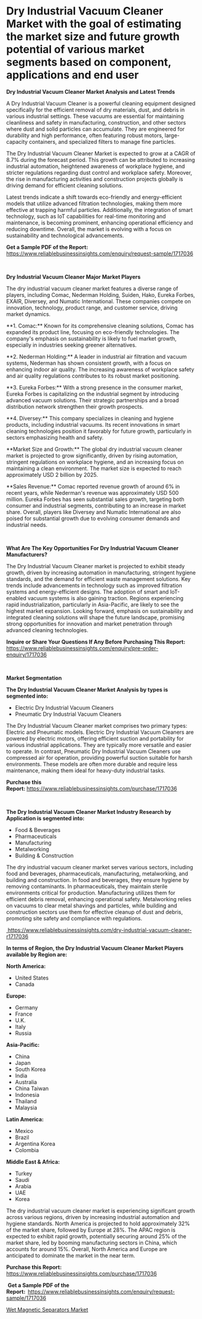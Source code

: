 <p><h1>Dry Industrial Vacuum Cleaner Market with the goal of estimating the market size and future growth potential of various market segments based on component, applications and end user</h1></p><p><strong>Dry Industrial Vacuum Cleaner Market Analysis and Latest Trends</strong></p>
<p><p>A Dry Industrial Vacuum Cleaner is a powerful cleaning equipment designed specifically for the efficient removal of dry materials, dust, and debris in various industrial settings. These vacuums are essential for maintaining cleanliness and safety in manufacturing, construction, and other sectors where dust and solid particles can accumulate. They are engineered for durability and high performance, often featuring robust motors, large-capacity containers, and specialized filters to manage fine particles.</p><p>The Dry Industrial Vacuum Cleaner Market is expected to grow at a CAGR of 8.7% during the forecast period. This growth can be attributed to increasing industrial automation, heightened awareness of workplace hygiene, and stricter regulations regarding dust control and workplace safety. Moreover, the rise in manufacturing activities and construction projects globally is driving demand for efficient cleaning solutions.</p><p>Latest trends indicate a shift towards eco-friendly and energy-efficient models that utilize advanced filtration technologies, making them more effective at trapping harmful particles. Additionally, the integration of smart technology, such as IoT capabilities for real-time monitoring and maintenance, is becoming prominent, enhancing operational efficiency and reducing downtime. Overall, the market is evolving with a focus on sustainability and technological advancements.</p></p>
<p><strong>Get a Sample PDF of the Report:&nbsp;</strong> <a href="https://www.reliablebusinessinsights.com/enquiry/request-sample/1717036?utm_campaign=2252&utm_medium=2&utm_source=Github&utm_content=ia&utm_term=16022025&utm_id=dry-industrial-vacuum-cleaner">https://www.reliablebusinessinsights.com/enquiry/request-sample/1717036</a></p>
<p>&nbsp;</p>
<p><strong>Dry Industrial Vacuum Cleaner Major Market Players</strong></p>
<p><p>The dry industrial vacuum cleaner market features a diverse range of players, including Comac, Nederman Holding, Suiden, Hako, Eureka Forbes, EXAIR, Diversey, and Numatic International. These companies compete on innovation, technology, product range, and customer service, driving market dynamics.</p><p>**1. Comac:** Known for its comprehensive cleaning solutions, Comac has expanded its product line, focusing on eco-friendly technologies. The company's emphasis on sustainability is likely to fuel market growth, especially in industries seeking greener alternatives.</p><p>**2. Nederman Holding:** A leader in industrial air filtration and vacuum systems, Nederman has shown consistent growth, with a focus on enhancing indoor air quality. The increasing awareness of workplace safety and air quality regulations contributes to its robust market positioning.</p><p>**3. Eureka Forbes:** With a strong presence in the consumer market, Eureka Forbes is capitalizing on the industrial segment by introducing advanced vacuum solutions. Their strategic partnerships and a broad distribution network strengthen their growth prospects.</p><p>**4. Diversey:** This company specializes in cleaning and hygiene products, including industrial vacuums. Its recent innovations in smart cleaning technologies position it favorably for future growth, particularly in sectors emphasizing health and safety.</p><p>**Market Size and Growth:** The global dry industrial vacuum cleaner market is projected to grow significantly, driven by rising automation, stringent regulations on workplace hygiene, and an increasing focus on maintaining a clean environment. The market size is expected to reach approximately USD 2 billion by 2025.</p><p>**Sales Revenue:** Comac reported revenue growth of around 6% in recent years, while Nederman's revenue was approximately USD 500 million. Eureka Forbes has seen substantial sales growth, targeting both consumer and industrial segments, contributing to an increase in market share. Overall, players like Diversey and Numatic International are also poised for substantial growth due to evolving consumer demands and industrial needs.</p></p>
<p>&nbsp;</p>
<p><strong>What Are The Key Opportunities For Dry Industrial Vacuum Cleaner Manufacturers?</strong></p>
<p><p>The Dry Industrial Vacuum Cleaner market is projected to exhibit steady growth, driven by increasing automation in manufacturing, stringent hygiene standards, and the demand for efficient waste management solutions. Key trends include advancements in technology such as improved filtration systems and energy-efficient designs. The adoption of smart and IoT-enabled vacuum systems is also gaining traction. Regions experiencing rapid industrialization, particularly in Asia-Pacific, are likely to see the highest market expansion. Looking forward, emphasis on sustainability and integrated cleaning solutions will shape the future landscape, promising strong opportunities for innovation and market penetration through advanced cleaning technologies.</p></p>
<p><strong>Inquire or Share Your Questions If Any Before Purchasing This Report:</strong> <a href="https://www.reliablebusinessinsights.com/enquiry/pre-order-enquiry/1717036?utm_campaign=2252&utm_medium=2&utm_source=Github&utm_content=ia&utm_term=16022025&utm_id=dry-industrial-vacuum-cleaner">https://www.reliablebusinessinsights.com/enquiry/pre-order-enquiry/1717036</a></p>
<p>&nbsp;</p>
<p><strong>Market Segmentation</strong></p>
<p><strong>The Dry Industrial Vacuum Cleaner Market Analysis by types is segmented into:</strong></p>
<p><ul><li>Electric Dry Industrial Vacuum Cleaners</li><li>Pneumatic Dry Industrial Vacuum Cleaners</li></ul></p>
<p><p>The Dry Industrial Vacuum Cleaner market comprises two primary types: Electric and Pneumatic models. Electric Dry Industrial Vacuum Cleaners are powered by electric motors, offering efficient suction and portability for various industrial applications. They are typically more versatile and easier to operate. In contrast, Pneumatic Dry Industrial Vacuum Cleaners use compressed air for operation, providing powerful suction suitable for harsh environments. These models are often more durable and require less maintenance, making them ideal for heavy-duty industrial tasks.</p></p>
<p><strong>Purchase this Report:&nbsp;</strong><a href="https://www.reliablebusinessinsights.com/purchase/1717036?utm_campaign=2252&utm_medium=2&utm_source=Github&utm_content=ia&utm_term=16022025&utm_id=dry-industrial-vacuum-cleaner">https://www.reliablebusinessinsights.com/purchase/1717036</a></p>
<p>&nbsp;</p>
<p><strong>The Dry Industrial Vacuum Cleaner Market Industry Research by Application is segmented into:</strong></p>
<p><ul><li>Food & Beverages</li><li>Pharmaceuticals</li><li>Manufacturing</li><li>Metalworking</li><li>Building & Construction</li></ul></p>
<p><p>The dry industrial vacuum cleaner market serves various sectors, including food and beverages, pharmaceuticals, manufacturing, metalworking, and building and construction. In food and beverages, they ensure hygiene by removing contaminants. In pharmaceuticals, they maintain sterile environments critical for production. Manufacturing utilizes them for efficient debris removal, enhancing operational safety. Metalworking relies on vacuums to clear metal shavings and particles, while building and construction sectors use them for effective cleanup of dust and debris, promoting site safety and compliance with regulations.</p></p>
<p><a href="https://www.reliablebusinessinsights.com/dry-industrial-vacuum-cleaner-r1717036?utm_campaign=2252&utm_medium=2&utm_source=Github&utm_content=ia&utm_term=16022025&utm_id=dry-industrial-vacuum-cleaner">&nbsp;https://www.reliablebusinessinsights.com/dry-industrial-vacuum-cleaner-r1717036</a></p>
<p><strong>In terms of Region, the Dry Industrial Vacuum Cleaner Market Players available by Region are:</strong></p>
<p>
    <p> <strong> North America: </strong>
        <ul>
            <li>United States</li>
            <li>Canada</li>
        </ul>
        </p> 
    <p> <strong> Europe: </strong>
        <ul>
            <li>Germany</li>
            <li>France</li>
            <li>U.K.</li>
            <li>Italy</li>
            <li>Russia</li>
        </ul>
        </p> 
    <p> <strong> Asia-Pacific: </strong>
        <ul>
            <li>China</li>
            <li>Japan</li>
            <li>South Korea</li>
            <li>India</li>
            <li>Australia</li>
            <li>China Taiwan</li>
            <li>Indonesia</li>
            <li>Thailand</li>
            <li>Malaysia</li>
        </ul>
        </p> 
    <p> <strong> Latin America: </strong>
        <ul>
            <li>Mexico</li>
            <li>Brazil</li>
            <li>Argentina Korea</li>
            <li>Colombia</li>
        </ul>
        </p> 
    <p> <strong> Middle East & Africa: </strong>
        <ul>
            <li>Turkey</li>
            <li>Saudi</li>
            <li>Arabia</li>
            <li>UAE</li>
            <li>Korea</li>
        </ul>
    </p>
    </p>
<p><p>The dry industrial vacuum cleaner market is experiencing significant growth across various regions, driven by increasing industrial automation and hygiene standards. North America is projected to hold approximately 32% of the market share, followed by Europe at 28%. The APAC region is expected to exhibit rapid growth, potentially securing around 25% of the market share, led by booming manufacturing sectors in China, which accounts for around 15%. Overall, North America and Europe are anticipated to dominate the market in the near term.</p></p>
<p><strong>Purchase this Report: </strong><a href="https://www.reliablebusinessinsights.com/purchase/1717036?utm_campaign=2252&utm_medium=2&utm_source=Github&utm_content=ia&utm_term=16022025&utm_id=dry-industrial-vacuum-cleaner">https://www.reliablebusinessinsights.com/purchase/1717036</a></p>
<p>&nbsp;<strong>Get a Sample PDF of the Report:&nbsp;&nbsp;</strong><a href="https://www.reliablebusinessinsights.com/enquiry/request-sample/1717036?utm_campaign=2252&utm_medium=2&utm_source=Github&utm_content=ia&utm_term=16022025&utm_id=dry-industrial-vacuum-cleaner">https://www.reliablebusinessinsights.com/enquiry/request-sample/1717036</a></p>
<p><strong></strong></p>
<p><p><a href="https://github.com/DianaWilson796/Market-Research-Report-List-1/blob/main/wet-magnetic-separators-market.md?utm_campaign=2252&utm_medium=2&utm_source=Github&utm_content=ia&utm_term=16022025&utm_id=dry-industrial-vacuum-cleaner">Wet Magnetic Separators Market</a></p></p>